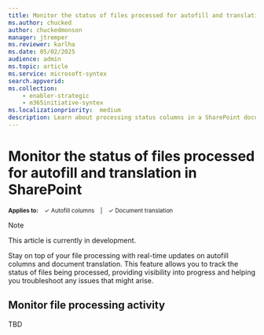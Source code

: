 ```yaml
---
title: Monitor the status of files processed for autofill and translation in SharePoint
ms.author: chucked
author: chuckedmonson
manager: jtremper
ms.reviewer: karlha
ms.date: 05/02/2025
audience: admin
ms.topic: article
ms.service: microsoft-syntex
search.appverid: 
ms.collection: 
    - enabler-strategic
    - m365initiative-syntex
ms.localizationpriority:  medium
description: Learn about processing status columns in a SharePoint document library.
---
```


# Monitor the status of files processed for autofill and translation in SharePoint

<sup>**Applies to:**  &ensp; &#10003; Autofill columns &ensp; | &ensp; &#10003; Document translation</sup>

> [!NOTE]
> This article is currently in development.

Stay on top of your file processing with real-time updates on autofill columns and document translation. This feature allows you to track the status of files being processed, providing visibility into progress and helping you troubleshoot any issues that might arise.

## Monitor file processing activity

TBD 